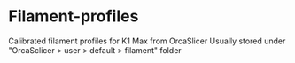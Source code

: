 # Filament-profiles
Calibrated filament profiles for K1 Max from OrcaSlicer
Usually stored under "OrcaSclicer > user > default > filament" folder